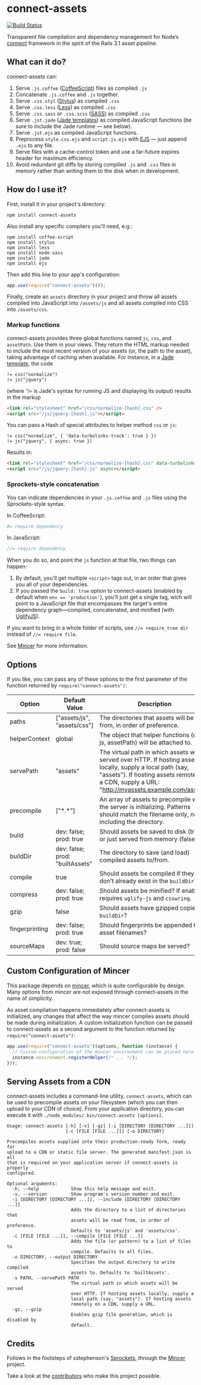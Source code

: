 # connect-assets

[![Build Status](https://travis-ci.org/adunkman/connect-assets.png)](https://travis-ci.org/adunkman/connect-assets)

Transparent file compilation and dependency management for Node’s [connect](https://github.com/senchalabs/connect) framework in the spirit of the Rails 3.1 asset pipeline.

## What can it do?

connect-assets can:

1. Serve `.js.coffee` ([CoffeeScript](http://coffeescript.org)) files as compiled `.js`
2. Concatenate `.js.coffee` and `.js` together.
3. Serve `.css.styl` ([Stylus](http://learnboost.github.com/stylus/)) as compiled `.css`
4. Serve `.css.less` ([Less](http://lesscss.org/)) as compiled `.css`
5. Serve `.css.sass` or `.css.scss` ([SASS](http://sass-lang.com)) as compiled `.css`
6. Serve `.jst.jade` ([Jade templates](https://github.com/visionmedia/jade)) as compiled JavaScript functions (be sure to include the Jade runtime — see below).
7. Serve `.jst.ejs` as compiled JavaScript functions.
8. Preprocess `style.css.ejs` and `script.js.ejs` with [EJS](http://embeddedjs.com/) — just append `.ejs` to any file.
9. Serve files with a cache-control token and use a far-future expires header for maximum efficiency.
10. Avoid redundant git diffs by storing compiled `.js` and `.css` files in memory rather than writing them to the disk when in development.

## How do I use it?

First, install it in your project's directory:

```shell
npm install connect-assets
```

Also install any specific compilers you'll need, e.g.:

```shell
npm install coffee-script
npm install stylus
npm install less
npm install node-sass
npm install jade
npm install ejs
```

Then add this line to your app's configuration:

```javascript
app.use(require("connect-assets")());
```

Finally, create an `assets` directory in your project and throw all assets compiled into JavaScript into `/assets/js` and all assets compiled into CSS into `/assets/css`.

### Markup functions

connect-assets provides three global functions named `js`, `css`, and `assetPath`. Use them in your views. They return the HTML markup needed to include the most recent version of your assets (or, the path to the asset), taking advantage of caching when available. For instance, in a [Jade template](http://jade-lang.com/), the code

```
!= css("normalize")
!= js("jquery")
```

(where `!= is Jade's syntax for running JS and displaying its output) results in the markup

```html
<link rel="stylesheet" href="/css/normalize-[hash].css" />
<script src="/js/jquery-[hash].js"></script>
```

You can pass a Hash of special attributes to helper method `css` or `js`:

```
!= css("normalize", { 'data-turbolinks-track': true } })
!= js("jquery", { async: true })
```

Results in:

```html
<link rel="stylesheet" href="/css/normalize-[hash].css" data-turbolinks-track />
<script src="/js/jquery-[hash].js" async></script>
```

### Sprockets-style concatenation

You can indicate dependencies in your `.js.coffee` and `.js` files using the Sprockets-style syntax.

In CoffeeScript:

```coffeescript
#= require dependency
```

In JavaScript:

```javascript
//= require dependency
```

When you do so, and point the `js` function at that file, two things can happen:

1. By default, you'll get multiple `<script>` tags out, in an order that gives you all of your dependencies.
2. If you passed the `build: true` option to connect-assets (enabled by default when `env == 'production'`), you'll just get a single tag, wich will point to a JavaScript file that encompasses the target's entire dependency graph—compiled, concatenated, and minified (with [UglifyJS](https://github.com/mishoo/UglifyJS)).

If you want to bring in a whole folder of scripts, use `//= require_tree dir` instead of `//= require file`.

See [Mincer](https://github.com/nodeca/mincer) for more information.

## Options

If you like, you can pass any of these options to the first parameter of the function returned by `require("connect-assets")`:

Option        | Default Value                   | Description
--------------|---------------------------------|-------------------------------
paths         | ["assets/js", "assets/css"]     | The directories that assets will be read from, in order of preference.
helperContext | global                          | The object that helper functions (css, js, assetPath) will be attached to.
servePath     | "assets"                        | The virtual path in which assets will be served over HTTP. If hosting assets locally, supply a local path (say, "assets"). If hosting assets remotely on a CDN, supply a URL: "http://myassets.example.com/assets".
precompile    | ["\*.\*"]                       | An array of assets to precompile while the server is initializing. Patterns should match the filename only, not including the directory.
build         | dev: false; prod: true          | Should assets be saved to disk (true), or just served from memory (false)?
buildDir      | dev: false; prod: "builtAssets" | The directory to save (and load) compiled assets to/from.
compile       | true                            | Should assets be compiled if they don’t already exist in the `buildDir`?
compress      | dev: false; prod: true          | Should assets be minified? If enabled, requires `uglify-js` and `csswring`.
gzip          | false                           | Should assets have gzipped copies in `buildDir`?
fingerprinting| dev: false; prod: true          | Should fingerprints be appended to asset filenames?
sourceMaps    | dev: true; prod: false          | Should source maps be served?

## Custom Configuration of Mincer

This package depends on [mincer](https://github.com/nodeca/mincer), which is quite configurable by design. Many options from mincer are not exposed through connect-assets in the name of simplicity.

As asset compliation happens immediately after connect-assets is initialized, any changes that affect the way mincer compiles assets should be made during initialization. A custom initialization function can be passed to connect-assets as a second argument to the function returned by `require("connect-assets")`:

```javascript
app.use(require("connect-assets")(options, function (instance) {
  // Custom configuration of the mincer environment can be placed here
  instance.environment.registerHelper(/* ... */);
}));
```

## Serving Assets from a CDN

connect-assets includes a command-line utility, `connect-assets`, which can be used to precompile assets on your filesystem (which you can then upload to your CDN of choice). From your application directory, you can execute it with `./node_modules/.bin/connect-assets [options]`.

```
Usage: connect-assets [-h] [-v] [-gz] [-i [DIRECTORY [DIRECTORY ...]]]
                      [-c [FILE [FILE ...]]] [-o DIRECTORY]

Precompiles assets supplied into their production-ready form, ready for
upload to a CDN or static file server. The generated manifest.json is all
that is required on your application server if connect-assets is properly
configured.

Optional arguments:
  -h, --help            Show this help message and exit.
  -v, --version         Show program's version number and exit.
  -i [DIRECTORY [DIRECTORY ...]], --include [DIRECTORY [DIRECTORY ...]]
                        Adds the directory to a list of directories that
                        assets will be read from, in order of preference.
                        Defaults to 'assets/js' and 'assets/css'.
  -c [FILE [FILE ...]], --compile [FILE [FILE ...]]
                        Adds the file (or pattern) to a list of files to
                        compile. Defaults to all files.
  -o DIRECTORY, --output DIRECTORY
                        Specifies the output directory to write compiled
                        assets to. Defaults to 'builtAssets'.
  -s PATH, --servePath PATH
                        The virtual path in which assets will be served
                        over HTTP. If hosting assets locally, supply a
                        local path (say, "assets"). If hosting assets
                        remotely on a CDN, supply a URL.
  -gz, --gzip
                        Enables gzip file generation, which is disabled by
                        default.
```

## Credits

Follows in the footsteps of sstephenson's [Sprockets](https://github.com/sstephenson/sprockets), through the [Mincer](https://github.com/nodeca/mincer) project.

Take a look at the [contributors](https://github.com/adunkman/connect-assets/contributors) who make this project possible.
